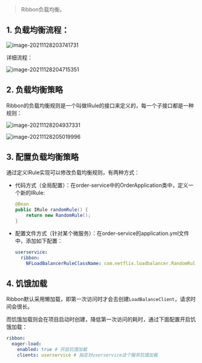 > Ribbon负载均衡。

## 1. 负载均衡流程：

![image-20211128203741731](../../resources/images/notebooks/JavaWeb/SpringCloud/image-20211128203741731.png)

详细流程：

![image-20211128204715351](../../resources/images/notebooks/JavaWeb/SpringCloud/image-20211128204715351.png)

## 2. 负载均衡策略

Ribbon的负载均衡规则是一个叫做IRule的接口来定义的，每一个子接口都是一种规则：

![image-20211128204937331](../../resources/images/notebooks/JavaWeb/SpringCloud/image-20211128204937331.png)

![image-20211128205019996](../../resources/images/notebooks/JavaWeb/SpringCloud/image-20211128205019996.png)

## 3. 配置负载均衡策略

通过定义IRule实现可以修改负载均衡规则，有两种方式：

- 代码方式（全局配置）：在order-service中的OrderApplication类中，定义一个新的IRule:

    ```java
    @Bean
    public IRule randomRule() {
        return new RandomRule();
    }
    ```

- 配置文件方式（针对某个微服务）：在order-service的application.yml文件中，添加如下配置：

    ```yml
    userservice:
      ribbon:
        NFLoadBalancerRuleClassName: com.netflix.loadbalancer.RandomRule # 负载均衡规则
    ```

## 4. 饥饿加载

Ribbon默认采用懒加载，即第一次访问时才会去创建`LoadBalanceClient`，请求时间会很长。

而饥饿加载则会在项目启动时创建，降低第一次访问的耗时，通过下面配置开启饥饿加载：

```yml
ribbon:
  eager-load:
    enabled: true # 开启饥饿加载
    clients: userservice # 指定对userservice这个服务饥饿加载
```

